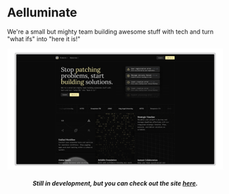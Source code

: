# Aelluminate

We're a small but mighty team building awesome stuff with tech and turn "what ifs" into "here it is!" 

![Site Preview](/.docs/img/site-preview.png)


<div align="center">

##### Still in development, but you can check out the site [here](https://www.aelluminate.com).

</div>